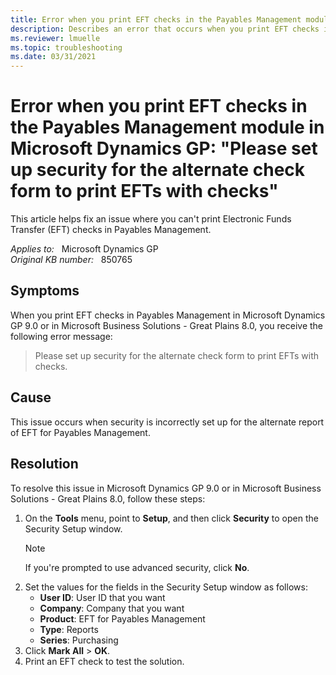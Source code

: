 ```yaml
---
title: Error when you print EFT checks in the Payables Management module in Microsoft Dynamics GP
description: Describes an error that occurs when you print EFT checks in the Payables Management module in Microsoft Dynamics GP.
ms.reviewer: lmuelle
ms.topic: troubleshooting
ms.date: 03/31/2021
---
```

# Error when you print EFT checks in the Payables Management module in Microsoft Dynamics GP: "Please set up security for the alternate check form to print EFTs with checks"

This article helps fix an issue where you can't print Electronic Funds Transfer (EFT) checks in Payables Management.

_Applies to:_ &nbsp; Microsoft Dynamics GP  
_Original KB number:_ &nbsp; 850765

## Symptoms

When you print EFT checks in Payables Management in Microsoft Dynamics GP 9.0 or in Microsoft Business Solutions - Great Plains 8.0, you receive the following error message:

> Please set up security for the alternate check form to print EFTs with checks.

## Cause

This issue occurs when security is incorrectly set up for the alternate report of EFT for Payables Management.

## Resolution

To resolve this issue in Microsoft Dynamics GP 9.0 or in Microsoft Business Solutions - Great Plains 8.0, follow these steps:

1. On the **Tools** menu, point to **Setup**, and then click **Security** to open the Security Setup window.
    > [!NOTE]
    > If you're prompted to use advanced security, click **No**.
1. Set the values for the fields in the Security Setup window as follows:
    - **User ID**: User ID that you want
    - **Company**: Company that you want
    - **Product**: EFT for Payables Management
    - **Type**: Reports
    - **Series**: Purchasing
1. Click **Mark All** > **OK**.
1. Print an EFT check to test the solution.
